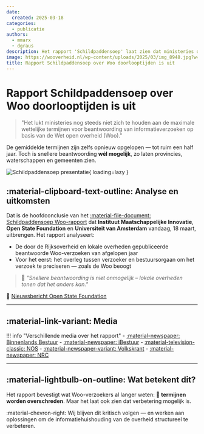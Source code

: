 ```yaml
---
date:
  created: 2025-03-18
categories:
  - publicatie
authors:
  - mmarx
  - dgraus
description: Het rapport 'Schildpaddensoep' laat zien dat ministeries de wettelijke beantwoordingstermijnen voor Woo-verzoeken niet halen, met wachttijden die oplopen tot zes maanden. Gemeenten en provincies tonen aan dat het wél sneller kan.
image: https://wooverheid.nl/wp-content/uploads/2025/03/img_8948.jpg?w=768
title: Rapport Schildpaddensoep over Woo doorlooptijden is uit
---
```


# Rapport Schildpaddensoep over Woo doorlooptijden is uit

> "Het lukt ministeries nog steeds niet zich te houden aan de maximale wettelijke termijnen voor beantwoording van informatieverzoeken op basis van de Wet open overheid (Woo)."

De gemiddelde termijnen zijn zelfs opnieuw opgelopen — tot ruim een half jaar. Toch is snellere beantwoording **wél mogelijk**, zo laten provincies, waterschappen en gemeenten zien.

![Schildpaddensoep presentatie](https://wooverheid.nl/wp-content/uploads/2025/03/img_8948.jpg?w=768){ loading=lazy }

<!-- more -->

## :material-clipboard-text-outline: Analyse en uitkomsten

Dat is de hoofdconclusie van het [:material-file-document: Schildpaddensoep Woo-rapport](https://openstate.eu) dat **Instituut Maatschappelijke Innovatie**, **Open State Foundation** en **Universiteit van Amsterdam** vandaag, 18 maart, uitbrengen. Het rapport analyseert:

- De door de Rijksoverheid en lokale overheden gepubliceerde beantwoorde Woo-verzoeken van afgelopen jaar
- Voor het eerst: het overleg tussen verzoeker en bestuursorgaan om het verzoek te preciseren — zoals de Woo beoogt

> 📰 *"Snellere beantwoording is niet onmogelijk – lokale overheden tonen dat het anders kan."*

📖 [Nieuwsbericht Open State Foundation](https://openstate.eu)

---

## :material-link-variant: Media

!!! info "Verschillende media over het rapport"
    - [:material-newspaper: Binnenlands Bestuur](https://www.binnenlandsbestuur.nl)
    - [:material-newspaper: iBestuur](https://ibestuur.nl)
    - [:material-television-classic: NOS](https://nos.nl)
    - [:material-newspaper-variant: Volkskrant](https://www.volkskrant.nl)
    - [:material-newspaper: NRC](https://www.nrc.nl)

---

## :material-lightbulb-on-outline: Wat betekent dit?

Het rapport bevestigt wat Woo-verzoekers al langer weten: 🐌 **termijnen worden overschreden**. Maar het laat ook zien dat verbetering mogelijk is.

:material-chevron-right: Wij blijven dit kritisch volgen — en werken aan oplossingen om de informatiehuishouding van de overheid structureel te verbeteren.
